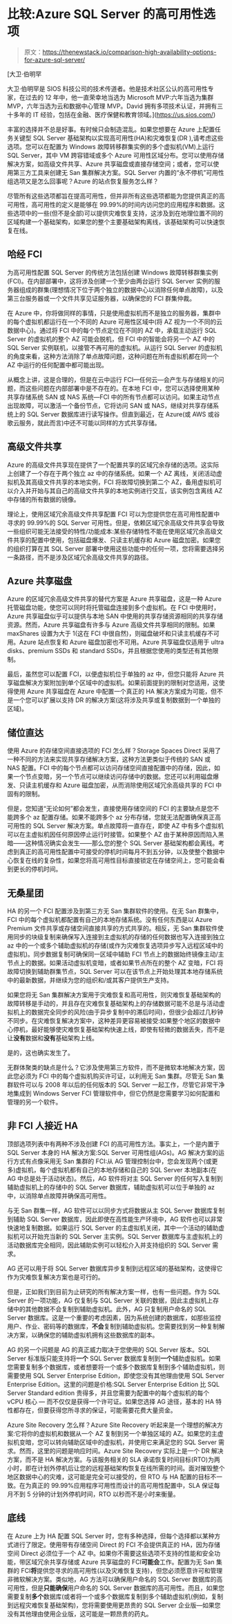 # 比较:Azure SQL Server 的高可用性选项

> 原文：<https://thenewstack.io/comparison-high-availability-options-for-azure-sql-server/>

[](https://us.sios.com/)

 [大卫·伯明罕

大卫·伯明罕是 SIOS 科技公司的技术传道者。他是技术社区公认的高可用性专家，在过去的 12 年中，他一直荣幸地当选为 Microsoft MVP:六年当选为集群 MVP，六年当选为云和数据中心管理 MVP。David 拥有多项技术认证，并拥有三十多年的 IT 经验，包括在金融、医疗保健和教育领域。](https://us.sios.com/) [](https://us.sios.com/)

丰富的选择并不总是好事。有时候只会制造混乱。如果您想要在 Azure 上配置任务关键型 SQL Server 基础架构以实现高可用性(HA)和灾难恢复(DR ),请考虑这些选项。您可以在配置为 Windows 故障转移群集实例的多个虚拟机(VM)上运行 SQL Server，其中 VM 跨容错域或多个 Azure 可用性区域分布。您可以使用存储解决方案，如高级文件共享、Azure 共享磁盘或直接存储空间；或者，您可以使用第三方工具来创建无 San 集群解决方案。SQL Server 内置的“永不停机”可用性组选项又是怎么回事呢？Azure 的站点恢复服务怎么样？

尽管所有这些选项都旨在提高可用性，但并非所有这些选项都能为您提供真正的高可用性，高可用性的定义是能够在 99.99%的时间内访问您的应用程序和数据。这些选项中的一些(但不是全部)可以提供灾难恢复支持，这涉及到在地理位置不同的区域构建一个基础架构，如果您的整个主要基础架构离线，该基础架构可以快速恢复在线。

## **哈经 FCI**

为高可用性配置 SQL Server 的传统方法包括创建 Windows 故障转移群集实例(FCI)。在内部部署中，这将涉及创建一个至少由两台运行 SQL Server 实例的服务器组成的群集(理想情况下位于两个独立的数据中心以消除任何单点故障)，以及第三台服务器或一个文件共享见证服务器，以确保您的 FCI 群集仲裁。

在 Azure 中，你将做同样的事情，只是使用虚拟机而不是独立的服务器，集群中的每个虚拟机都运行在一个不同的 Azure 可用性区域中(将 AZ 视为一个不同的云数据中心)。通过将 FCI 中的每个节点定位在不同的 AZ 中，承载主动运行 SQL Server 的虚拟机的整个 AZ 可能会脱机，但 FCI 中的智能会将另一个 AZ 中的 SQL Server 实例联机，以接管不再可用的虚拟机。从运行 SQL Server 的虚拟机的角度来看，这种方法消除了单点故障问题，这种问题在所有虚拟机都在同一个 AZ 中运行的任何配置中都可能出现。

从概念上讲，这是合理的，但是在云中运行 FCI—任何云—会产生与存储相关的问题，而这些问题在内部部署中是不存在的。在本地 FCI 中，您可以选择使用某种共享存储系统 SAN 或 NAS 系统—FCI 中的所有节点都可以访问。如果主动节点出现故障，可以激活一个备份节点，它将访问 SAN 或 NAS，继续对共享存储系统上的 SQL Server 数据库进行读写操作。但直到最近，在 Azure(或 AWS 或谷歌云服务，就此而言)中还不可能以同样的方式共享存储。

## **高级文件共享**

Azure 的高级文件共享现在提供了一个配置共享的区域冗余存储的选项。这实际上创建了一个存在于两个独立 az 中的存储系统。如果一个 AZ 离线，关闭活动虚拟机及其高级文件共享的本地实例，FCI 将故障切换到第二个 AZ，备用虚拟机可以介入并开始与其自己的高级文件共享的本地实例进行交互，该实例包含离线 AZ 中存储的所有数据的镜像。

理论上，使用区域冗余高级文件共享配置 FCI 可以为您提供您在高可用性配置中寻求的 99.99%的 SQL Server 可用性。但是，依赖区域冗余高级文件共享会导致一些组织可能无法接受的特性/功能成本:某些存储特性不能在使用区域冗余高级文件共享的配置中使用，包括磁盘爆发、只读主机缓存和 Azure 磁盘加密。如果您的组织打算在其 SQL Server 部署中使用这些功能中的任何一项，您将需要选择另一条路径，而不是涉及区域冗余高级文件共享的路径。

## **Azure 共享磁盘**

Azure 的区域冗余高级文件共享的替代方案是 Azure 共享磁盘，这是一种 Azure 托管磁盘功能，使您可以同时将托管磁盘连接到多个虚拟机。在 FCI 中使用时，Azure 共享磁盘似乎可以提供与本地 SAN 中使用的共享存储资源相同的共享存储资源。然而，Azure 共享磁盘有许多与 Azure 高级文件共享相同的限制。如果 maxShares 设置为大于 1(这在 FCI 中很自然)，则磁盘破坏和只读主机缓存不可用。Azure 站点恢复和 Azure 磁盘加密也不可用。Azure 共享磁盘仅适用于 ultra disks、premium SSDs 和 standard SSDs，并且根据您使用的类型还有其他限制。

最后，虽然您可以配置 FCI，以便虚拟机位于单独的 az 中，但您只能将 Azure 共享磁盘解决方案附加到单个区域中的虚拟机。如果前面提到的限制对您适用，这使得使用 Azure 共享磁盘在 Azure 中配置一个真正的 HA 解决方案成为可能，但不是一个您可以扩展以支持 DR 的解决方案(这将涉及共享或复制数据到一个单独的区域)。

## **储位直达**

使用 Azure 的存储空间直接选项的 FCI 怎么样？Storage Spaces Direct 采用了一种不同的方法来实现共享存储解决方案，这种方法更类似于传统的 SAN 或 NAS 配置。FCI 中的每个节点都可以访问存储空间直接配置中的存储，因此，如果一个节点变暗，另一个节点可以继续访问存储中的数据。您还可以利用磁盘爆发、只读主机缓存和 Azure 磁盘加密，从而消除使用区域冗余高级共享的 FCI 中固有的限制。

但是，您知道“无论如何”都会发生，直接使用存储空间的 FCI 的主要缺点是您不能跨多个 az 配置存储。如果不能跨多个 az 分布存储，您就无法配置确保真正高可用性的 SQL Server 解决方案。单点故障将一直存在，即使 AZ 中有多个虚拟机可以在主虚拟机因任何原因停止运行时接管。如果整个 AZ 由于某种原因而陷入黑暗——这种情况确实会发生——那么您的整个 SQL Server 基础架构都会离线。考虑到真正的高可用性配置中可接受的停机时间每月不到五分钟，以及使整个数据中心恢复在线的复杂性，如果您将高可用性目标直接锁定在存储空间上，您可能会看到更长的停机时间。

## **无桑星团**

HA 的另一个 FCI 配置涉及到第三方无 San 集群软件的使用。在无 San 群集中，FCI 中的每个虚拟机都配置有自己的本地存储系统。没有任何东西是以 Azure Premium 文件共享或存储空间直接共享的方式共享的。相反，无 San 集群软件使用同步的块级复制来确保写入连接到主虚拟机的存储的任何数据也写入连接到独立 az 中的一个或多个辅助虚拟机的存储(或作为灾难恢复选项异步写入远程区域中的虚拟机)。同步数据复制可确保同一区域中辅助 FCI 节点上的数据始终镜像主动/主节点上的数据。如果活动虚拟机变暗，或者如果节点所在的整个 AZ 变暗，FCI 将故障切换到辅助群集节点，SQL Server 可以在该节点上开始处理其本地存储系统中的最新数据，并继续为您的组织和/或其客户提供生产支持。

如果您将无 San 集群解决方案用于灾难恢复和高可用性，则灾难恢复基础架构的故障转移是手动的，并且存在灾难恢复基础架构上的存储数据可能不总是与活动虚拟机上的数据完全同步的风险(由于异步复制中的滞后时间)，但很少会超过几秒钟不同步。在灾难恢复解决方案中，这种差异更容易被接受:如果整个地区的数据中心停机，最好能够使灾难恢复基础架构快速上线，即使有轻微的数据丢失，而不是让**没有**数据和**没有**基础架构上线。

是的，这也确实发生了。

无群体聚类的缺点是什么？它涉及使用第三方软件，而不是微软本地解决方案，因此您必须为 FCI 中的每个虚拟机购买许可证，以利用无 San 集群。尽管无 San 集群软件可以与 2008 年以后的任何版本的 SQL Server 一起工作，尽管它非常干净地集成到 Windows Server FCI 管理软件中，但它仍然是您需要学习如何配置和管理的另一个软件。

## **非 FCI 人接近 HA**

顶部选项列表中有两种不涉及创建 FCI 的高可用性方法。事实上，一个是内置于 SQL Server 本身的 HA 解决方案:SQL Server 可用性组(AGs)。AG 解决方案的运行方式有点像采用无 San 集群的 FCI:从 AG 管理控制台中，您会发现两个(或更多)虚拟机，每个虚拟机都有自己的本地存储和自己的 SQL Server 本地副本(在 AG 中总是处于活动状态)。然后，AG 软件将对主 SQL Server 的任何写入复制到辅助虚拟机上的存储中的 SQL Server 数据库，辅助虚拟机可以位于单独的 az 中，以消除单点故障并确保高可用性。

与无 San 群集一样，AG 软件可以以同步方式将数据从主 SQL Server 数据库复制到辅助 SQL Server 数据库，因此即使在高性能生产环境中，AG 软件也可以非常快速地复制数据。如果运行 SQL Server 的主虚拟机关闭，其中一个活动的辅助虚拟机可以开始充当新的 SQL Server 主实例。SQL Server 数据库与主虚拟机上的活动数据库完全相同，因此辅助实例可以轻松介入并支持组织的 SQL Server 需求。

AG 还可以用于将 SQL Server 数据库异步复制到远程区域的基础架构，这使得它作为灾难恢复解决方案也是可行的。

但是，正如我们到目前为止研究的所有解决方案一样，也有一些问题。作为 SQL Server 的一项功能，AG 仅复制与 SQL Server 关联的数据，因此主虚拟机上存储中的其他数据不会复制到辅助虚拟机。此外，AG 只复制用户命名的 SQL Server 数据库。这是一个重要的考虑因素，因为系统创建的数据库，如那些监控用户、作业、密码等的数据库，**不会**复制到辅助虚拟机。您需要找到另一种复制解决方案，以确保您的辅助虚拟机拥有这些数据库的副本。

AG 的另一个问题是 AG 的真正威力取决于您使用的 SQL Server 版本。SQL Server 标准版只能支持将**一个** SQL Server 数据库复制到**一个**辅助虚拟机。如果您需要复制多个数据库，或者想要将一个或多个数据库复制到多个辅助虚拟机，则需要使用 SQL Server Enterprise Edition，即使您没有其他理由使用 SQL Server Enterprise Edition。这里的问题是价格:SQL Server Enterprise Edition 比 SQL Server Standard edition 贵得多，并且您需要为配置中的每个虚拟机的每个 vCPU 核心 *—* 而不仅仅是获得一个许可证。如果您选择 AG 途径，基本的 HA 特性都存在，但要获得您所寻求的保证，可能需要花费大量资金。

Azure Site Recovery 怎么样？Azure Site Recovery 听起来是一个理想的解决方案:它将你的虚拟机和数据从一个 AZ 复制到另一个单独区域的 AZ。如果您的主虚拟机变暗，您可以转向辅助区域中的虚拟机，并使用它来满足您的 SQL Server 需求。然而，这里的问题是响应时间。Azure Site Recovery 实际上是一个 DR 解决方案，而不是 HA 解决方案。与该服务相关的 SLA 承诺恢复时间目标(RTO)为两小时，即在计划外停机后让您的远程基础架构恢复在线所需的时间。面对摧毁整个地区数据中心的灾难，这可能是完全可以接受的，但 RTO 与 HA 配置的目标不一致。在为真正的 99.99%应用程序可用性而设计的高可用性配置中，SLA 保证每月不到 5 分钟的计划外停机时间，RTO 以秒而不是小时来衡量。

## **底线**

在 Azure 上为 HA 配置 SQL Server 时，您有多种选择，但每个选择都以某种方式进行了限定。使用带有存储空间 Direct 的 FCI 不会提供真正的 HA，因为存储空间 Direct 必须位于一个 AZ 中。如果你不需要这些选项不支持的性能和安全功能，带区域冗余共享存储或 Azure 共享磁盘的 FCI**可能会**工作。配置为无 San 集群的 FCI**将**提供您寻求的高可用性(以及灾难恢复支持)，但您必须愿意许可和管理非微软解决方案。类似地，AG 方法可以确保用户命名的 SQL Server 数据库的高可用性，但是**只能确保**用户命名的 SQL Server 数据库的高可用性。而且，如果您需要复制**多个**数据库(或者将一个或多个数据库复制到多个辅助虚拟机(例如，复制到远程灾难恢复基础架构)，您将需要使用更昂贵的 SQL Server 企业版—如果您没有其他理由使用企业版，这可能是一颗昂贵的药丸。

<svg xmlns:xlink="http://www.w3.org/1999/xlink" viewBox="0 0 68 31" version="1.1"><title>Group</title> <desc>Created with Sketch.</desc></svg>